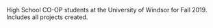 High School CO-OP students at the University of Windsor for Fall 2019.
Includes all projects created.